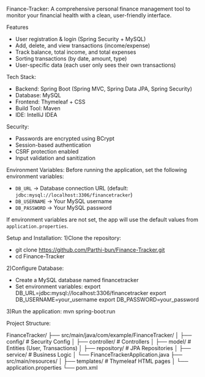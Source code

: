 Finance-Tracker:
A comprehensive personal finance management tool to monitor your financial health with a clean, user-friendly interface.

Features
- User registration & login (Spring Security + MySQL)
- Add, delete, and view transactions (income/expense)
- Track balance, total income, and total expenses
- Sorting transactions (by date, amount, type)
- User-specific data (each user only sees their own transactions)

Tech Stack:
- Backend: Spring Boot (Spring MVC, Spring Data JPA, Spring Security)  
- Database: MySQL  
- Frontend: Thymeleaf + CSS  
- Build Tool: Maven  
- IDE: IntelliJ IDEA

Security:
- Passwords are encrypted using BCrypt
- Session-based authentication
- CSRF protection enabled
- Input validation and sanitization

Environment Variables:
Before running the application, set the following environment variables:

- `DB_URL` → Database connection URL (default: `jdbc:mysql://localhost:3306/financetracker`)
- `DB_USERNAME` → Your MySQL username
- `DB_PASSWORD` → Your MySQL password

If environment variables are not set, the app will use the default values from `application.properties`.

Setup and Installation:
1)Clone the repository:
- git clone https://github.com/Parthi-bun/Finance-Tracker.git
- cd Finance-Tracker

2)Configure Database:
- Create a MySQL database named financetracker
- Set environment variables:
export DB_URL=jdbc:mysql://localhost:3306/financetracker
export DB_USERNAME=your_username
export DB_PASSWORD=your_password

3)Run the application:
mvn spring-boot:run

Project Structure:

FinanceTracker/
 ├── src/main/java/com/example/FinanceTracker/
 │   ├── config/        # Security Config
 │   ├── controller/    # Controllers
 │   ├── model/         # Entities (User, Transactions)
 │   ├── repository/    # JPA Repositories
 │   ├── service/       # Business Logic
 │   └── FinanceTrackerApplication.java
 ├── src/main/resources/
 │   ├── templates/     # Thymeleaf HTML pages
 │   └── application.properties
 └── pom.xml




